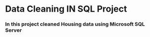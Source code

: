 # Data Cleaning IN SQL Project 

### In this project cleaned  Housing data using Microsoft SQL Server 

